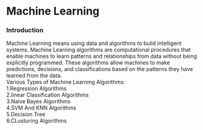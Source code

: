 # Machine Learning
### Introduction 
Machine Learning means using data and algorithms to build intelligent systems. Machine Learning algorithms are computational procedures that enable machines to learn patterns and relationships from data without being explicitly programmed. These algorithms allow machines to make predictions, decisions, and classifications based on the patterns they have learned from the data. <br>
Various Types of Machine Learning Algorithms:<br>
1.Regression Algorithms<br>
2.linear Classification Algorithms<br>
3.Naive Bayes Algorithms<br>
4.SVM And KNN Algorithms<br>
5.Decision Tree<br>
6.CLusturing Algorithms <br>
